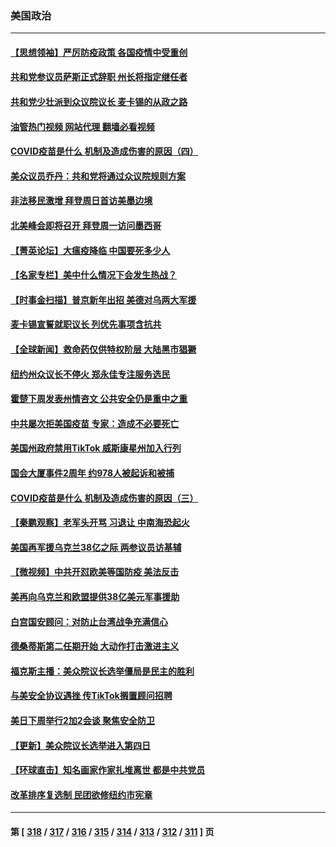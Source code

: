 ### 美国政治
---
#### [【思想领袖】严厉防疫政策 各国疫情中受重创](../../pages/ncid1078159/n13874794.md?01091245) 
#### [共和党参议员萨斯正式辞职 州长将指定继任者](../../pages/ncid1078159/n13902468.md?01091245) 
#### [共和党少壮派到众议院议长 麦卡锡的从政之路](../../pages/ncid1078159/n13902464.md?01091245) 
#### [油管热门视频 网站代理 翻墙必看视频](http://138.2.39.72:81/youtube.html?epic-marker?01091245)
#### [COVID疫苗是什么 机制及造成伤害的原因（四）](../../pages/ncid1078159/n13902527.md?01091245) 
#### [美众议员乔丹：共和党将通过众议院规则方案](../../pages/ncid1078159/n13902454.md?01091245) 
#### [非法移民激增 拜登周日首访美墨边境](../../pages/ncid1078159/n13902437.md?01091245) 
#### [北美峰会即将召开 拜登周一访问墨西哥](../../pages/ncid1078159/n13901884.md?01091245) 
#### [【菁英论坛】大瘟疫降临 中国要死多少人](../../pages/ncid1078159/n13901823.md?01091245) 
#### [【名家专栏】美中什么情况下会发生热战？](../../pages/ncid1078159/n13901680.md?01091245) 
#### [【时事金扫描】普京新年出招 美德对乌两大军援](../../pages/ncid1078159/n13901740.md?01091245) 
#### [麦卡锡宣誓就职议长 列优先事项含抗共](../../pages/ncid1078159/n13901685.md?01091245) 
#### [【全球新闻】救命药仅供特权阶层 大陆黑市猖獗](../../pages/ncid1078159/n13901304.md?01091245) 
#### [纽约州众议长不停火 郑永佳专注服务选民](../../pages/ncid1078159/n13901288.md?01091245) 
#### [霍楚下周发表州情咨文 公共安全仍是重中之重](../../pages/ncid1078159/n13901316.md?01091245) 
#### [中共屡次拒美国疫苗 专家：造成不必要死亡](../../pages/ncid1078159/n13901178.md?01091245) 
#### [美国州政府禁用TikTok 威斯康星州加入行列](../../pages/ncid1078159/n13901143.md?01091245) 
#### [国会大厦事件2周年 约978人被起诉和被捕](../../pages/ncid1078159/n13901193.md?01091245) 
#### [COVID疫苗是什么 机制及造成伤害的原因（三）](../../pages/ncid1078159/n13901168.md?01091245) 
#### [【秦鹏观察】老军头开骂 习退让 中南海恐起火](../../pages/ncid1078159/n13901137.md?01091245) 
#### [美国再军援乌克兰38亿之际 两参议员访基辅](../../pages/ncid1078159/n13900971.md?01091245) 
#### [【微视频】中共开怼欧美等国防疫 美法反击](../../pages/ncid1078159/n13900969.md?01091245) 
#### [美再向乌克兰和欧盟提供38亿美元军事援助](../../pages/ncid1078159/n13901141.md?01091245) 
#### [白宫国安顾问：对防止台湾战争充满信心](../../pages/ncid1078159/n13901059.md?01091245) 
#### [德桑蒂斯第二任期开始 大动作打击激进主义](../../pages/ncid1078159/n13900994.md?01091245) 
#### [福克斯主播：美众院议长选举僵局是民主的胜利](../../pages/ncid1078159/n13901068.md?01091245) 
#### [与美安全协议遇挫 传TikTok搁置顾问招聘](../../pages/ncid1078159/n13900899.md?01091245) 
#### [美日下周举行2加2会谈 聚焦安全防卫](../../pages/ncid1078159/n13900968.md?01091245) 
#### [【更新】美众院议长选举进入第四日](../../pages/ncid1078159/n13900865.md?01091245) 
#### [【环球直击】知名画家作家扎堆离世 都是中共党员](../../pages/ncid1078159/n13900187.md?01091245) 
#### [改革排序复选制 民团欲修纽约市宪章](../../pages/ncid1078159/n13900572.md?01091245) 

---
#### 第 [ [318](./318.md?01091245) / [317](./317.md?01091245) / [316](./316.md?01091245) / [315](./315.md?01091245) / [314](./314.md?01091245) / [313](./313.md?01091245) / [312](./312.md?01091245) / [311](./311.md?01091245) ] 页
